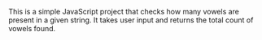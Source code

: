 This is a simple JavaScript project that checks how many vowels are present in a given string. It takes user input and returns the total count of vowels found.
